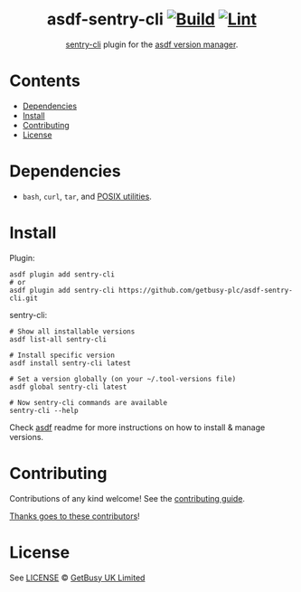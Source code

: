 <div align="center">

# asdf-sentry-cli [![Build](https://github.com/getbusy-plc/asdf-sentry-cli/actions/workflows/build.yml/badge.svg)](https://github.com/getbusy-plc/asdf-sentry-cli/actions/workflows/build.yml) [![Lint](https://github.com/getbusy-plc/asdf-sentry-cli/actions/workflows/lint.yml/badge.svg)](https://github.com/getbusy-plc/asdf-sentry-cli/actions/workflows/lint.yml)

[sentry-cli](https://github.com/getsentry/sentry-cli) plugin for the [asdf version manager](https://asdf-vm.com).

</div>

# Contents

- [Dependencies](#dependencies)
- [Install](#install)
- [Contributing](#contributing)
- [License](#license)

# Dependencies

- `bash`, `curl`, `tar`, and [POSIX utilities](https://pubs.opengroup.org/onlinepubs/9699919799/idx/utilities.html).

# Install

Plugin:

```shell
asdf plugin add sentry-cli
# or
asdf plugin add sentry-cli https://github.com/getbusy-plc/asdf-sentry-cli.git
```

sentry-cli:

```shell
# Show all installable versions
asdf list-all sentry-cli

# Install specific version
asdf install sentry-cli latest

# Set a version globally (on your ~/.tool-versions file)
asdf global sentry-cli latest

# Now sentry-cli commands are available
sentry-cli --help
```

Check [asdf](https://github.com/asdf-vm/asdf) readme for more instructions on how to
install & manage versions.

# Contributing

Contributions of any kind welcome! See the [contributing guide](contributing.md).

[Thanks goes to these contributors](https://github.com/getbusy-plc/asdf-sentry-cli/graphs/contributors)!

# License

See [LICENSE](LICENSE) © [GetBusy UK Limited](https://github.com/getbusy-plc/)
